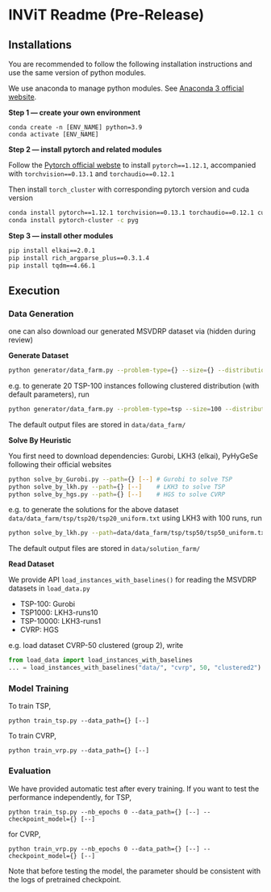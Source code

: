 # INViT Readme (Pre-Release)

## Installations

You are recommended to follow the following installation instructions and use the same version of python modules.

We use anaconda to manage python modules. See [Anaconda 3 official website](https://www.anaconda.com/download/).

**Step 1 — create your own environment**

```
conda create -n [ENV_NAME] python=3.9
conda activate [ENV_NAME]
```

**Step 2 — install pytorch and related modules**

Follow the [Pytorch official webste](https://pytorch.org/get-started/previous-versions/) to install `pytorch==1.12.1`, accompanied with `torchvision==0.13.1` and `torchaudio==0.12.1`

Then install `torch_cluster` with corresponding pytorch version and cuda version

```bash
conda install pytorch==1.12.1 torchvision==0.13.1 torchaudio==0.12.1 cudatoolkit=11.3 -c pytorch
conda install pytorch-cluster -c pyg
```

**Step 3 — install other modules**

```bash
pip install elkai==2.0.1
pip install rich_argparse_plus==0.3.1.4
pip install tqdm==4.66.1
```



## Execution

### Data Generation

one can also download our generated MSVDRP dataset via (hidden during review)

**Generate Dataset**

```bash
python generator/data_farm.py --problem-type={} --size={} --distribution={} --num={} [--]
```

e.g. to generate 20 TSP-100 instances following clustered distribution (with default parameters), run

```bash
python generator/data_farm.py --problem-type=tsp --size=100 --distribution=clustered --num=20
```

The default output files are stored in `data/data_farm/`

**Solve By Heuristic**

You first need to download dependencies: Gurobi, LKH3 (elkai), PyHyGeSe following their official websites

```bash
python solve_by_Gurobi.py --path={} [--] # Gurobi to solve TSP
python solve_by_lkh.py --path={} [--]    # LKH3 to solve TSP
python solve_by_hgs.py --path={} [--]    # HGS to solve CVRP
```

e.g. to generate the solutions for the above dataset `data/data_farm/tsp/tsp20/tsp20_uniform.txt` using LKH3 with 100 runs, run

```bash
python solve_by_lkh.py --path=data/data_farm/tsp/tsp50/tsp50_uniform.txt --runs=100
```

The default output files are stored in `data/solution_farm/`

**Read Dataset**

We provide API `load_instances_with_baselines()` for reading the MSVDRP datasets in `load_data.py`

- TSP-100: Gurobi
- TSP1000: LKH3-runs10
- TSP-10000: LKH3-runs1
- CVRP: HGS

e.g. load dataset CVRP-50 clustered (group 2), write

```python
from load_data import load_instances_with_baselines
... = load_instances_with_baselines("data/", "cvrp", 50, "clustered2")
```

### Model Training

To train TSP,

```
python train_tsp.py --data_path={} [--]
```

To train CVRP,

```
python train_vrp.py --data_path={} [--]
```

### Evaluation

We have provided automatic test after every training. If you want to test the performance independently, for TSP,

```
python train_tsp.py --nb_epochs 0 --data_path={} [--] --checkpoint_model={} [--] 
```

for CVRP,

```
python train_vrp.py --nb_epochs 0 --data_path={} [--] --checkpoint_model={} [--] 
```

Note that before testing the model, the parameter should be consistent with the logs of pretrained checkpoint.

